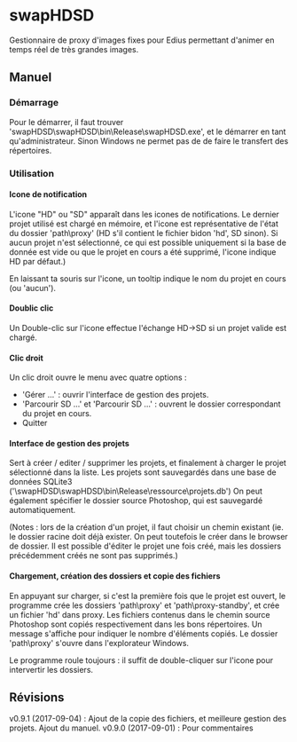 # swapHDSD

Gestionnaire de proxy d'images fixes pour Edius permettant d'animer en temps réel de très grandes images.

## Manuel

### Démarrage
Pour le démarrer, il faut trouver 'swapHDSD\swapHDSD\bin\Release\swapHDSD.exe', et le démarrer en tant qu'administrateur. Sinon Windows ne permet pas de de faire le transfert des répertoires. 

### Utilisation
#### Icone de notification
L'icone "HD" ou "SD" apparaît dans les icones de notifications. Le dernier projet utilisé est chargé en mémoire, et l'icone est représentative de l'état du dossier 'path\proxy' (HD s'il contient le fichier bidon 'hd', SD sinon). Si aucun projet n'est sélectionné, ce qui est possible uniquement si la base de donnée est vide ou que le projet en cours a été supprimé, l'icone indique HD par défaut.)

En laissant ta souris sur l'icone, un tooltip indique le nom du projet en cours (ou 'aucun').

#### Doublic clic
Un Double-clic sur l'icone effectue l'échange HD->SD si un projet valide est chargé.

#### Clic droit
Un clic droit ouvre le menu avec quatre options : 
 * 'Gérer ...' : ouvrir l'interface de gestion des projets. 
 * 'Parcourir SD ...' et 'Parcourir SD ...' : ouvrent le dossier correspondant du projet en cours.
 * Quitter

#### Interface de gestion des projets
Sert à créer / editer / supprimer les projets, et finalement à charger le projet sélectionné dans la liste. Les projets sont sauvegardés dans une base de données SQLite3  ('\swapHDSD\swapHDSD\bin\Release\ressource\projets.db') On peut également spécifier le dossier source Photoshop, qui est sauvegardé automatiquement.
 
(Notes : lors de la création d'un projet, il faut choisir un chemin existant (ie. le dossier racine doit déjà exister. On peut toutefois le créer dans le browser de dossier. Il est possible d'éditer le projet une fois créé, mais les dossiers précédemment créés ne sont pas supprimés.)

#### Chargement, création des dossiers et copie des fichiers
En appuyant sur charger, si c'est la première fois que le projet est ouvert, le programme crée les dossiers 'path\proxy' et 'path\proxy-standby', et crée un fichier 'hd' dans proxy. Les fichiers contenus dans le chemin source Photoshop sont copiés respectivement dans les bons répertoires. Un message s'affiche pour indiquer le nombre d'éléments copiés. Le dossier 'path\proxy' s'ouvre dans l'explorateur Windows. 

Le programme roule toujours : il suffit de double-cliquer sur l'icone pour intervertir les dossiers.

## Révisions

v0.9.1 (2017-09-04) : Ajout de la copie des fichiers, et meilleure gestion des projets. Ajout du manuel.
v0.9.0 (2017-09-01) : Pour commentaires